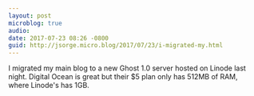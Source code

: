 ```yaml
---
layout: post
microblog: true
audio: 
date: 2017-07-23 08:26 -0800
guid: http://jsorge.micro.blog/2017/07/23/i-migrated-my.html
---
```

I migrated my main blog to a new Ghost 1.0 server hosted on Linode last night. Digital Ocean is great but their $5 plan only has 512MB of RAM, where Linode's has 1GB.
